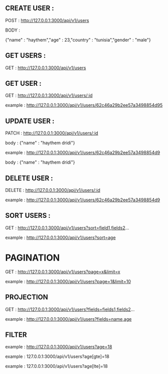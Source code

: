## CREATE USER :

POST : http://127.0.0.1:3000/api/v1/users

BODY :

{"name" : "haythem","age" : 23,"country" : "tunisia","gender" : "male"}

## GET USERS :

GET : http://127.0.0.1:3000/api/v1/users

## GET USER :

GET : http://127.0.0.1:3000/api/v1/users/:id

example : http://127.0.0.1:3000/api/v1/users/62c46a29b2ee57a3498854d95

## UPDATE USER :

PATCH : http://127.0.0.1:3000/api/v1/users/:id

body : {"name" : "haythem dridi"}

example : http://127.0.0.1:3000/api/v1/users/62c46a29b2ee57a3498854d9

body : {"name" : "haythem dridi"}

## DELETE USER :

DELETE : http://127.0.0.1:3000/api/v1/users/:id

example : http://127.0.0.1:3000/api/v1/users/62c46a29b2ee57a3498854d9

## SORT USERS :

GET : http://127.0.0.1:3000/api/v1/users?sort=field1,fields2...

example : http://127.0.0.1:3000/api/v1/users?sort=age

# PAGINATION

GET : http://127.0.0.1:3000/api/v1/users?page=x&limit=x

example : http://127.0.0.1:3000/api/v1/users?page=1&limit=10

## PROJECTION

GET : http://127.0.0.1:3000/api/v1/users?fields=fields1,fields2...

example : http://127.0.0.1:3000/api/v1/users?fields=name,age

## FILTER

example : http://127.0.0.1:3000/api/v1/users?age=18

example : 127.0.0.1:3000/api/v1/users?age[gte]=18

example : 127.0.0.1:3000/api/v1/users?age[lte]=18
